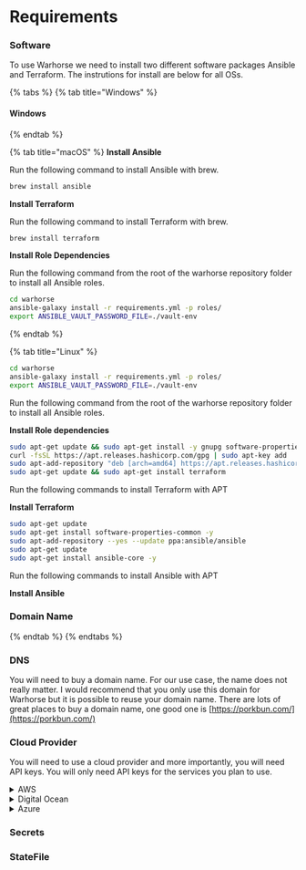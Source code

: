 # Requirements

### Software

To use Warhorse we need to install two different software packages Ansible and Terraform. The instrutions for install are below for all OSs.

{% tabs %}
{% tab title="Windows" %}
#### Windows

####
{% endtab %}

{% tab title="macOS" %}
**Install Ansible**

Run the following command to install Ansible with brew.

```bash
brew install ansible
```

**Install Terraform**

Run the following command to install Terraform with brew.

```bash
brew install terraform
```

**Install Role Dependencies**

Run the following command from the root of the warhorse repository folder to install all Ansible roles.

```bash
cd warhorse
ansible-galaxy install -r requirements.yml -p roles/
export ANSIBLE_VAULT_PASSWORD_FILE=./vault-env
```
{% endtab %}

{% tab title="Linux" %}
```bash
cd warhorse
ansible-galaxy install -r requirements.yml -p roles/
export ANSIBLE_VAULT_PASSWORD_FILE=./vault-env
```

Run the following command from the root of the warhorse repository folder to install all Ansible roles.

**Install Role dependencies**

```bash
sudo apt-get update && sudo apt-get install -y gnupg software-properties-common curl
curl -fsSL https://apt.releases.hashicorp.com/gpg | sudo apt-key add 
sudo apt-add-repository "deb [arch=amd64] https://apt.releases.hashicorp.com $(lsb_release -cs) main"
sudo apt-get update && sudo apt-get install terraform
```

Run the following commands to install Terraform with APT

**Install Terraform**

```bash
sudo apt-get update
sudo apt-get install software-properties-common -y
sudo apt-add-repository --yes --update ppa:ansible/ansible
sudo apt-get update
sudo apt-get install ansible-core -y
```

Run the following commands to install Ansible with APT

**Install Ansible**

### Domain Name <a href="#_2-cloud-provider" id="_2-cloud-provider"></a>
{% endtab %}
{% endtabs %}

### DNS

You will need to buy a domain name. For our use case, the name does not really matter. I would recommend that you only use this domain for Warhorse but it is possible to reuse your domain name. There are lots of great places to buy a domain name, one good one is [https://porkbun.com/](https://porkbun.com/)

### Cloud Provider

You will need to use a cloud provider and more importantly, you will need API keys. You will only need API keys for the services you plan to use.

<details>

<summary>AWS</summary>

API - Access Key API - Secret Key

</details>

<details>

<summary>Digital Ocean</summary>

API Key

</details>

<details>

<summary>Azure</summary>



</details>

### Secrets



### StateFile



### &#x20;<a href="#_2-cloud-provider" id="_2-cloud-provider"></a>
